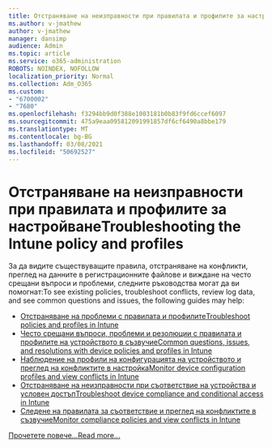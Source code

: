 ```yaml
---
title: Отстраняване на неизправности при правилата и профилите за настройване
ms.author: v-jmathew
author: v-jmathew
manager: dansimp
audience: Admin
ms.topic: article
ms.service: o365-administration
ROBOTS: NOINDEX, NOFOLLOW
localization_priority: Normal
ms.collection: Adm_O365
ms.custom:
- "6700002"
- "7680"
ms.openlocfilehash: f3294bb9d0f388e1003181b0b83f9fd6ccef6097
ms.sourcegitcommit: 475a9eaa095812091991857df6cf6490a8bbe179
ms.translationtype: MT
ms.contentlocale: bg-BG
ms.lasthandoff: 03/08/2021
ms.locfileid: "50692527"
---
```

# <a name="troubleshooting-the-intune-policy-and-profiles"></a><span data-ttu-id="c053c-102">Отстраняване на неизправности при правилата и профилите за настройване</span><span class="sxs-lookup"><span data-stu-id="c053c-102">Troubleshooting the Intune policy and profiles</span></span>

<span data-ttu-id="c053c-103">За да видите съществуващите правила, отстраняване на конфликти, преглед на данните в регистрационните файлове и виждане на често срещани въпроси и проблеми, следните ръководства могат да ви помогнат:</span><span class="sxs-lookup"><span data-stu-id="c053c-103">To see existing policies, troubleshoot conflicts, review log data, and see common questions and issues, the following guides may help:</span></span>

- [<span data-ttu-id="c053c-104">Отстраняване на проблеми с правилата и профилите</span><span class="sxs-lookup"><span data-stu-id="c053c-104">Troubleshoot policies and profiles in Intune</span></span>](https://docs.microsoft.com/troubleshoot/mem/intune/troubleshoot-policies-in-microsoft-intune)
- [<span data-ttu-id="c053c-105">Често срещани въпроси, проблеми и резолюции с правилата и профилите на устройството в съзвучие</span><span class="sxs-lookup"><span data-stu-id="c053c-105">Common questions, issues, and resolutions with device policies and profiles in Intune</span></span>](https://docs.microsoft.com/mem/intune/configuration/device-profile-troubleshoot)
- [<span data-ttu-id="c053c-106">Наблюдение на профили на конфигурацията на устройството и преглед на конфликтите в настройка</span><span class="sxs-lookup"><span data-stu-id="c053c-106">Monitor device configuration profiles and view conflicts in Intune</span></span>](https://docs.microsoft.com/mem/intune/configuration/device-profile-monitor)
- [<span data-ttu-id="c053c-107">Отстраняване на неизправности при съответствие на устройства и условен достъп</span><span class="sxs-lookup"><span data-stu-id="c053c-107">Troubleshoot device compliance and conditional access in Intune</span></span>](https://docs.microsoft.com/troubleshoot/mem/intune/troubleshoot-conditional-access)
- [<span data-ttu-id="c053c-108">Следене на правилата за съответствие и преглед на конфликтите в съзвучие</span><span class="sxs-lookup"><span data-stu-id="c053c-108">Monitor compliance policies and view conflicts in Intune</span></span>](https://docs.microsoft.com/mem/intune/protect/compliance-policy-monitor)

[<span data-ttu-id="c053c-109">Прочетете повече...</span><span class="sxs-lookup"><span data-stu-id="c053c-109">Read more...</span></span>](https://docs.microsoft.com/mem/intune/configuration/device-profiles)
